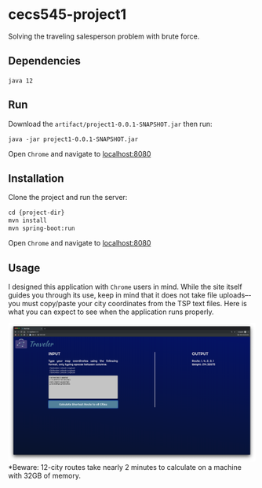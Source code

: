 # cecs545-project1
Solving the traveling salesperson problem with brute force.
## Dependencies
`java 12`
## Run
Download the `artifact/project1-0.0.1-SNAPSHOT.jar` then run:
```$xslt
java -jar project1-0.0.1-SNAPSHOT.jar
```
Open `Chrome` and navigate to [localhost:8080](http://localhost:8080)

## Installation
Clone the project and run the server:
```$xslt
cd {project-dir}
mvn install
mvn spring-boot:run
```
Open `Chrome` and navigate to [localhost:8080](http://localhost:8080)
## Usage
I designed this application with `Chrome` users in mind. While the site itself guides you through its use, keep in mind that it does not take file uploads–-you must copy/paste your city coordinates from the TSP text files. Here is what you can expect to see when the application runs properly. 

  

![Traveler Screenshot](./screenshot.png)
*Beware: 12-city routes take nearly 2 minutes to calculate on a machine with 32GB of memory.
